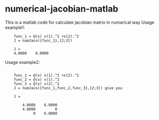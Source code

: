 # numerical-jacobian-matlab
This is a matlab code for calculate jacobian matrix in numarical way
Usage example1: 
```code:matlab
    func_1 = @(x) x(1).^2 +x(2).^2
    J = numJaco({func_1},[2;3])
    
    J =
    4.0000    6.0000
```

Usage example2: 
```code:matlab

    func_1 = @(x) x(1).^2 +x(2).^2
    func_2 = @(x) x(1).^2 
    func_3 = @(x) x(2).^2 
    J = numJaco({func_1,func_2,func_3},[2;3]) give you 
        
    J =
    
        4.0000    6.0000
        4.0000         0
             0    6.0000
```
